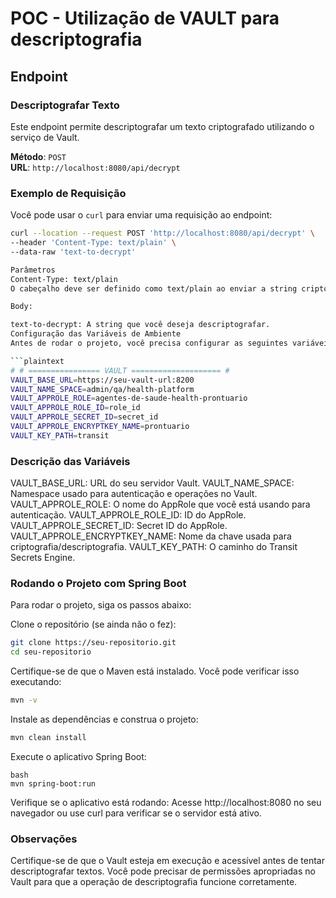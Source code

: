 # POC - Utilização de VAULT para descriptografia

## Endpoint

### Descriptografar Texto

Este endpoint permite descriptografar um texto criptografado utilizando o serviço de Vault.

**Método**: `POST`  
**URL**: `http://localhost:8080/api/decrypt`

### Exemplo de Requisição

Você pode usar o `curl` para enviar uma requisição ao endpoint:

```bash
curl --location --request POST 'http://localhost:8080/api/decrypt' \
--header 'Content-Type: text/plain' \
--data-raw 'text-to-decrypt'

Parâmetros
Content-Type: text/plain
O cabeçalho deve ser definido como text/plain ao enviar a string criptografada.

Body:

text-to-decrypt: A string que você deseja descriptografar.
Configuração das Variáveis de Ambiente
Antes de rodar o projeto, você precisa configurar as seguintes variáveis de ambiente para o Vault:

```plaintext
# # ================ VAULT ==================== #
VAULT_BASE_URL=https://seu-vault-url:8200
VAULT_NAME_SPACE=admin/qa/health-platform
VAULT_APPROLE_ROLE=agentes-de-saude-health-prontuario
VAULT_APPROLE_ROLE_ID=role_id
VAULT_APPROLE_SECRET_ID=secret_id
VAULT_APPROLE_ENCRYPTKEY_NAME=prontuario
VAULT_KEY_PATH=transit
```

### Descrição das Variáveis
VAULT_BASE_URL: URL do seu servidor Vault.
VAULT_NAME_SPACE: Namespace usado para autenticação e operações no Vault.
VAULT_APPROLE_ROLE: O nome do AppRole que você está usando para autenticação.
VAULT_APPROLE_ROLE_ID: ID do AppRole.
VAULT_APPROLE_SECRET_ID: Secret ID do AppRole.
VAULT_APPROLE_ENCRYPTKEY_NAME: Nome da chave usada para criptografia/descriptografia.
VAULT_KEY_PATH: O caminho do Transit Secrets Engine.

### Rodando o Projeto com Spring Boot
Para rodar o projeto, siga os passos abaixo:

Clone o repositório (se ainda não o fez):

```bash
git clone https://seu-repositorio.git
cd seu-repositorio
```

Certifique-se de que o Maven está instalado. Você pode verificar isso executando:
```bash
mvn -v
```

Instale as dependências e construa o projeto:
```bash
mvn clean install
```

Execute o aplicativo Spring Boot:

```
bash
mvn spring-boot:run
```

Verifique se o aplicativo está rodando: Acesse http://localhost:8080 no seu navegador ou use curl para verificar se o servidor está ativo.

### Observações
Certifique-se de que o Vault esteja em execução e acessível antes de tentar descriptografar textos.
Você pode precisar de permissões apropriadas no Vault para que a operação de descriptografia funcione corretamente.
